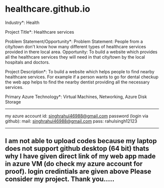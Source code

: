 # healthcare.github.io
Industry*:
Health

Project Title*:
Healthcare services

Problem Statement/Opportunity*:
Problem Statement: People from a city/town don't know how many different types of healthcare services provided in there local area. Opportunity: To build a website which provides all the healthcare services they will need in that city/town by the local hospitals and doctors.

Project Description*:
To build a website which helps people to find nearby healthcare services. For example if a person wants to go for dental checkup the web app helps to find the nearby dentist providing all the necessary services.

Primary Azure Technology*:
Virtual Machines, Networking, Azure Disk Storage


-----------------------------------------------------------------------------------------------------------------------------------------------------------------------------------
my azure account id: singhrahul46988@gmail.com
password (login via github): mail: singhrahul46988@gmail.com
                             pass: rahulsingh12123
                             
----------------------------------------------------------------------------------------------------------------------------------------------------------------------------------
I am not able to upload codes because my laptop does not support github desktop (64 bit) thats why I have given direct link of my web app made in azure VM (do check my azure account for proof). login credintials are given above
Please consider my project. Thank you.....
------------------------------------------------------------------------------------------------------------------------------------------------------------------------------------
